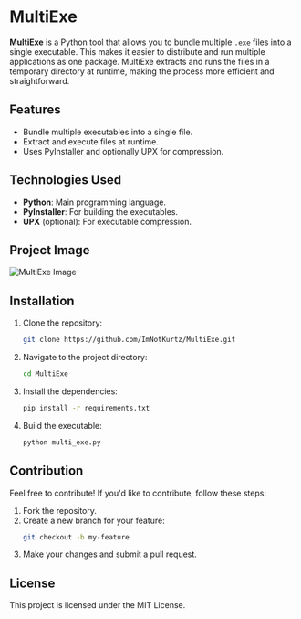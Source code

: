 # MultiExe

**MultiExe** is a Python tool that allows you to bundle multiple `.exe` files into a single executable. This makes it easier to distribute and run multiple applications as one package. MultiExe extracts and runs the files in a temporary directory at runtime, making the process more efficient and straightforward.

## Features

- Bundle multiple executables into a single file.
- Extract and execute files at runtime.
- Uses PyInstaller and optionally UPX for compression.

## Technologies Used

- **Python**: Main programming language.
- **PyInstaller**: For building the executables.
- **UPX** (optional): For executable compression.

## Project Image

![MultiExe Image](https://media.discordapp.net/attachments/1359212742489149494/1359236286166208682/image.png?ex=67f6bef0&is=67f56d70&hm=1ec4a8cb3cd4536cccf8aefc602c75b7afcd40d3baf585dbb5437fc5e575e6ae&=&format=webp&quality=lossless&width=1654&height=827)


## Installation

1. Clone the repository:
    ```bash
    git clone https://github.com/ImNotKurtz/MultiExe.git
    ```

2. Navigate to the project directory:
    ```bash
    cd MultiExe
    ```

3. Install the dependencies:
    ```bash
    pip install -r requirements.txt
    ```

4. Build the executable:
    ```bash
    python multi_exe.py
    ```

## Contribution

Feel free to contribute! If you'd like to contribute, follow these steps:

1. Fork the repository.
2. Create a new branch for your feature:
    ```bash
    git checkout -b my-feature
    ```
3. Make your changes and submit a pull request.

## License

This project is licensed under the MIT License.
